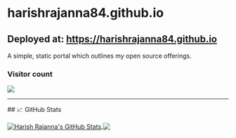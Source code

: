 # harishrajanna84.github.io
## Deployed at: https://harishrajanna84.github.io
A simple, static portal which outlines my open source offerings.


### Visitor count
<img src="https://profile-counter.glitch.me/harishrajanna84/count.svg" />



<hr/>
## &#x1f4c8; GitHub Stats

<p><a href="https://github.com/harishrajanna84/harishrajanna84">
  <img align="center" src="https://github-readme-stats.vercel.app/api?username=harishrajanna84&show_icons=true&line_height=27&count_private=true&title_color=ffffff&text_color=c9cacc&icon_color=2bbc8a&bg_color=1d1f21" alt="Harish Rajanna's GitHub Stats" />
</a>
<a href="https://github.com/harishrajanna84/harishrajanna84">
  <img align="center" src="https://github-readme-stats.vercel.app/api/top-langs/?username=harishrajanna84&hide=java,html,tex&title_color=ffffff&text_color=c9cacc&icon_color=2bbc8a&bg_color=1d1f21&langs_count=3" />
</a>

</p>
